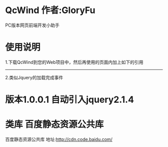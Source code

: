 # QcWind  作者:GloryFu
PC版本网页前端开发小助手

# 使用说明
  1.下载QcWind到您的Web项目中，然后再使用的页面内加上如下的引用
  
  <script type="text/javascript" src="/您的引入的路径/QcWind.js"></script>

  -----

  2.类似Jquery的加载完成事件

  <script type="text/javascript">    


    QcWind.ready(function(){

		//您需要做的操作,类似于Jquery.ready

	});

   </script>

# 版本1.0.0.1 自动引入jquery2.1.4



# 类库 百度静态资源公共库
百度静态资源公共库 地址:http://cdn.code.baidu.com/

